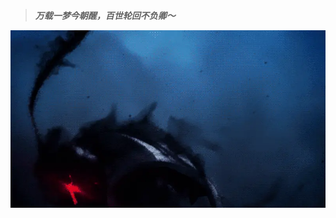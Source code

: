 > ***万载一梦今朝醒，百世轮回不负卿～***    

[![Berserker](https://github.com/JohnApache/JohnApache/raw/master/berserker.webp)](https://blog.cjw.design)
